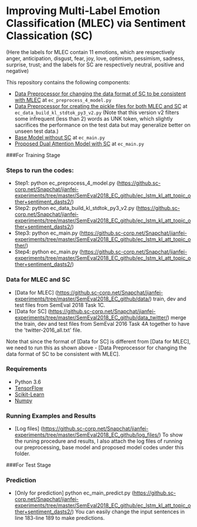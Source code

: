 # Improving Multi-Label Emotion Classification (MLEC) via Sentiment Classication (SC)

(Here the labels for MLEC contain 11 emotions, which are respectively anger, anticipation, disgust, fear, joy, love, optimism, pessimism, sadness, surprise, trust;
and the labels for SC are respectively neutral, positive and negative)

This repository contains the following components:
[](https://github.sc-corp.net/Snapchat/jianfei-experiments/tree/master/SemEval2018_EC_github/)

- [Data Preprocessor for changing the data format of SC to be consistent with MLEC](https://github.sc-corp.net/Snapchat/jianfei-experiments/tree/master/SemEval2018_EC_github/ec_lstm_kl_att_topic_other+sentiment_dasts2/) at `ec_preprocess_4_model.py`
- [Data Preprocessor for creating the pickle files for both MLEC and SC](https://github.sc-corp.net/Snapchat/jianfei-experiments/tree/master/SemEval2018_EC_github/ec_lstm_kl_att_topic_other+sentiment_dasts2/) at `ec_data_build_kl_stdtok_py3_v2.py` (Note that this version v2 filters some infrequent (less than 2) words as UNK token, which slightly sacrifices the performance on the test data but may generalize better on unseen test data.)
- [Base Model without SC](https://github.sc-corp.net/Snapchat/jianfei-experiments/tree/master/SemEval2018_EC_github/ec_lstm_kl_att_topic_other/) at `ec_main.py`
- [Proposed Dual Attention Model with SC](https://github.sc-corp.net/Snapchat/jianfei-experiments/tree/master/SemEval2018_EC_github/ec_lstm_kl_att_topic_other+sentiment_dasts2/) at `ec_main.py`

###For Training Stage
### Steps to run the codes:
- Step1: python ec_preprocess_4_model.py (https://github.sc-corp.net/Snapchat/jianfei-experiments/tree/master/SemEval2018_EC_github/ec_lstm_kl_att_topic_other+sentiment_dasts2/)
- Step2: python ec_data_build_kl_stdtok_py3_v2.py (https://github.sc-corp.net/Snapchat/jianfei-experiments/tree/master/SemEval2018_EC_github/ec_lstm_kl_att_topic_other+sentiment_dasts2/)
- Step3: python ec_main.py (https://github.sc-corp.net/Snapchat/jianfei-experiments/tree/master/SemEval2018_EC_github/ec_lstm_kl_att_topic_other/)
- Step4: python ec_main.py (https://github.sc-corp.net/Snapchat/jianfei-experiments/tree/master/SemEval2018_EC_github/ec_lstm_kl_att_topic_other+sentiment_dasts2/)

### Data for MLEC and SC
- [Data for MLEC] (https://github.sc-corp.net/Snapchat/jianfei-experiments/tree/master/SemEval2018_EC_github/data/) train, dev and test files from SemEval 2018 Task 1C.
- [Data for SC] (https://github.sc-corp.net/Snapchat/jianfei-experiments/tree/master/SemEval2018_EC_github/data_twitter/) merge the train, dev and test files from SemEval 2016 Task 4A together to have the 'twitter-2016_all.txt' file.

Note that since the format of [Data for SC] is different from [Data for MLEC], we need to run this as shown above - [Data Preprocessor for changing the data format of SC to be consistent with MLEC].


### Requirements

- Python 3.6
- [TensorFlow](https://www.tensorflow.org)
- [Scikit-Learn](http://scikit-learn.org/stable/index.html)
- [Numpy](http://www.numpy.org/)

### Running Examples and Results

- [Log files] (https://github.sc-corp.net/Snapchat/jianfei-experiments/tree/master/SemEval2018_EC_github/log_files/) To show the runing procedure and results, I also attach the log files of running our preprocessing, base model and proposed model codes under this folder.

###For Test Stage
### Prediction
- [Only for prediction] python ec_main_predict.py (https://github.sc-corp.net/Snapchat/jianfei-experiments/tree/master/SemEval2018_EC_github/ec_lstm_kl_att_topic_other+sentiment_dasts2/) You can easily change the input sentences in line 183-line 189 to make predictions.
